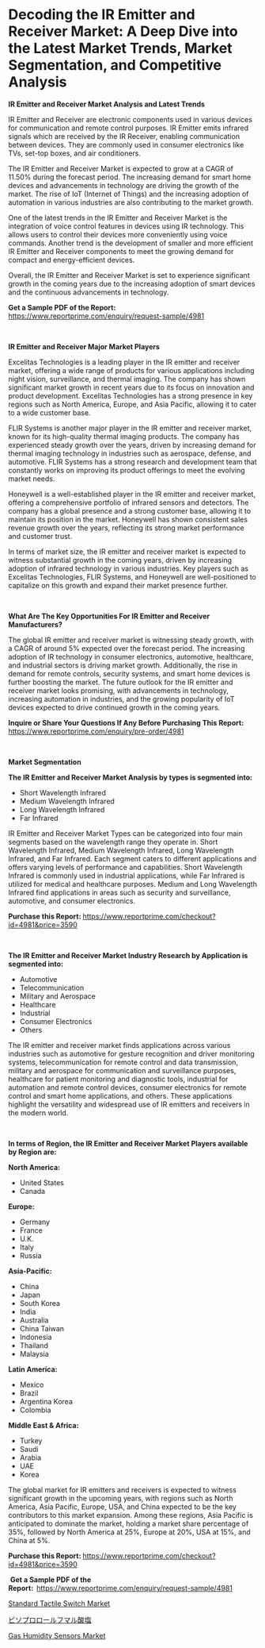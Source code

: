 <p><h1>Decoding the IR Emitter and Receiver Market: A Deep Dive into the Latest Market Trends, Market Segmentation, and Competitive Analysis</h1></p><p><strong>IR Emitter and Receiver Market Analysis and Latest Trends</strong></p>
<p><p>IR Emitter and Receiver are electronic components used in various devices for communication and remote control purposes. IR Emitter emits infrared signals which are received by the IR Receiver, enabling communication between devices. They are commonly used in consumer electronics like TVs, set-top boxes, and air conditioners.</p><p>The IR Emitter and Receiver Market is expected to grow at a CAGR of 11.50% during the forecast period. The increasing demand for smart home devices and advancements in technology are driving the growth of the market. The rise of IoT (Internet of Things) and the increasing adoption of automation in various industries are also contributing to the market growth.</p><p>One of the latest trends in the IR Emitter and Receiver Market is the integration of voice control features in devices using IR technology. This allows users to control their devices more conveniently using voice commands. Another trend is the development of smaller and more efficient IR Emitter and Receiver components to meet the growing demand for compact and energy-efficient devices.</p><p>Overall, the IR Emitter and Receiver Market is set to experience significant growth in the coming years due to the increasing adoption of smart devices and the continuous advancements in technology.</p></p>
<p><strong>Get a Sample PDF of the Report:&nbsp;</strong> <a href="https://www.reportprime.com/enquiry/request-sample/4981">https://www.reportprime.com/enquiry/request-sample/4981</a></p>
<p>&nbsp;</p>
<p><strong>IR Emitter and Receiver Major Market Players</strong></p>
<p><p>Excelitas Technologies is a leading player in the IR emitter and receiver market, offering a wide range of products for various applications including night vision, surveillance, and thermal imaging. The company has shown significant market growth in recent years due to its focus on innovation and product development. Excelitas Technologies has a strong presence in key regions such as North America, Europe, and Asia Pacific, allowing it to cater to a wide customer base.</p><p>FLIR Systems is another major player in the IR emitter and receiver market, known for its high-quality thermal imaging products. The company has experienced steady growth over the years, driven by increasing demand for thermal imaging technology in industries such as aerospace, defense, and automotive. FLIR Systems has a strong research and development team that constantly works on improving its product offerings to meet the evolving market needs.</p><p>Honeywell is a well-established player in the IR emitter and receiver market, offering a comprehensive portfolio of infrared sensors and detectors. The company has a global presence and a strong customer base, allowing it to maintain its position in the market. Honeywell has shown consistent sales revenue growth over the years, reflecting its strong market performance and customer trust.</p><p>In terms of market size, the IR emitter and receiver market is expected to witness substantial growth in the coming years, driven by increasing adoption of infrared technology in various industries. Key players such as Excelitas Technologies, FLIR Systems, and Honeywell are well-positioned to capitalize on this growth and expand their market presence further.</p></p>
<p>&nbsp;</p>
<p><strong>What Are The Key Opportunities For IR Emitter and Receiver Manufacturers?</strong></p>
<p><p>The global IR emitter and receiver market is witnessing steady growth, with a CAGR of around 5% expected over the forecast period. The increasing adoption of IR technology in consumer electronics, automotive, healthcare, and industrial sectors is driving market growth. Additionally, the rise in demand for remote controls, security systems, and smart home devices is further boosting the market. The future outlook for the IR emitter and receiver market looks promising, with advancements in technology, increasing automation in industries, and the growing popularity of IoT devices expected to drive continued growth in the coming years.</p></p>
<p><strong>Inquire or Share Your Questions If Any Before Purchasing This Report:</strong> <a href="https://www.reportprime.com/enquiry/pre-order/4981">https://www.reportprime.com/enquiry/pre-order/4981</a></p>
<p>&nbsp;</p>
<p><strong>Market Segmentation</strong></p>
<p><strong>The IR Emitter and Receiver Market Analysis by types is segmented into:</strong></p>
<p><ul><li>Short Wavelength Infrared</li><li>Medium Wavelength Infrared</li><li>Long Wavelength Infrared</li><li>Far Infrared</li></ul></p>
<p><p>IR Emitter and Receiver Market Types can be categorized into four main segments based on the wavelength range they operate in. Short Wavelength Infrared, Medium Wavelength Infrared, Long Wavelength Infrared, and Far Infrared. Each segment caters to different applications and offers varying levels of performance and capabilities. Short Wavelength Infrared is commonly used in industrial applications, while Far Infrared is utilized for medical and healthcare purposes. Medium and Long Wavelength Infrared find applications in areas such as security and surveillance, automotive, and consumer electronics.</p></p>
<p><strong>Purchase this Report:&nbsp;</strong><a href="https://www.reportprime.com/checkout?id=4981&price=3590">https://www.reportprime.com/checkout?id=4981&price=3590</a></p>
<p>&nbsp;</p>
<p><strong>The IR Emitter and Receiver Market Industry Research by Application is segmented into:</strong></p>
<p><ul><li>Automotive</li><li>Telecommunication</li><li>Military and Aerospace</li><li>Healthcare</li><li>Industrial</li><li>Consumer Electronics</li><li>Others</li></ul></p>
<p><p>The IR emitter and receiver market finds applications across various industries such as automotive for gesture recognition and driver monitoring systems, telecommunication for remote control and data transmission, military and aerospace for communication and surveillance purposes, healthcare for patient monitoring and diagnostic tools, industrial for automation and remote control devices, consumer electronics for remote control and smart home applications, and others. These applications highlight the versatility and widespread use of IR emitters and receivers in the modern world.</p></p>
<p>&nbsp;</p>
<p><strong>In terms of Region, the IR Emitter and Receiver Market Players available by Region are:</strong></p>
<p>
    <p> <strong> North America: </strong>
        <ul>
            <li>United States</li>
            <li>Canada</li>
        </ul>
        </p> 
    <p> <strong> Europe: </strong>
        <ul>
            <li>Germany</li>
            <li>France</li>
            <li>U.K.</li>
            <li>Italy</li>
            <li>Russia</li>
        </ul>
        </p> 
    <p> <strong> Asia-Pacific: </strong>
        <ul>
            <li>China</li>
            <li>Japan</li>
            <li>South Korea</li>
            <li>India</li>
            <li>Australia</li>
            <li>China Taiwan</li>
            <li>Indonesia</li>
            <li>Thailand</li>
            <li>Malaysia</li>
        </ul>
        </p> 
    <p> <strong> Latin America: </strong>
        <ul>
            <li>Mexico</li>
            <li>Brazil</li>
            <li>Argentina Korea</li>
            <li>Colombia</li>
        </ul>
        </p> 
    <p> <strong> Middle East & Africa: </strong>
        <ul>
            <li>Turkey</li>
            <li>Saudi</li>
            <li>Arabia</li>
            <li>UAE</li>
            <li>Korea</li>
        </ul>
    </p>
    </p>
<p><p>The global market for IR emitters and receivers is expected to witness significant growth in the upcoming years, with regions such as North America, Asia Pacific, Europe, USA, and China expected to be the key contributors to this market expansion. Among these regions, Asia Pacific is anticipated to dominate the market, holding a market share percentage of 35%, followed by North America at 25%, Europe at 20%, USA at 15%, and China at 5%.</p></p>
<p><strong>Purchase this Report: </strong><a href="https://www.reportprime.com/checkout?id=4981&price=3590">https://www.reportprime.com/checkout?id=4981&price=3590</a></p>
<p>&nbsp;<strong>Get a Sample PDF of the Report:&nbsp;&nbsp;</strong><a href="https://www.reportprime.com/enquiry/request-sample/4981">https://www.reportprime.com/enquiry/request-sample/4981</a></p>
<p><strong></strong></p>
<p><p><a href="https://github.com/nicholepatriciadoylenwnrjr0/Market-Research-Report-List-1/blob/main/standard-tactile-switch-market.md">Standard Tactile Switch Market</a></p><p><a href="https://github.com/nemesis2824/Market-Research-Report-List-1/blob/main/626834615514.md">ビソプロロールフマル酸塩</a></p><p><a href="https://github.com/gamblestampleyjenny50m5sl6/Market-Research-Report-List-2/blob/main/gas-humidity-sensors-market.md">Gas Humidity Sensors Market</a></p></p>